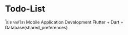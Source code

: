 # Todo-List
โปรเจกต์วิชา Mobile Application Development
Flutter + Dart + Database(shared_preferences)

